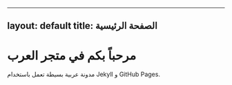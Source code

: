
---
layout: default
title: الصفحة الرئيسية
---

<h1>مرحباً بكم في متجر العرب</h1>
<p>مدونة عربية بسيطة تعمل باستخدام Jekyll و GitHub Pages.</p>
